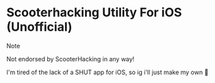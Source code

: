 # Scooterhacking Utility For iOS (Unofficial)

> [!NOTE]
> Not endorsed by ScooterHacking in any way!

I'm tired of the lack of a SHUT app for iOS, so ig i'll just make my own :shrug:
